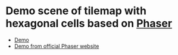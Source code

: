 # Demo scene of tilemap with hexagonal cells based on [Phaser](https://phaser.io/)

* [Demo](./map-hex.html)
* [Demo from official Phaser website](https://phaser.io/examples/v3/view/tilemap/isometric/hexagonal-test)